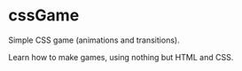 # cssGame

Simple CSS game (animations and transitions).

Learn how to make games, using nothing but HTML and CSS.
